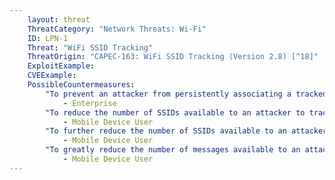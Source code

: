 ```yaml
---
    layout: threat
    ThreatCategory: "Network Threats: Wi-Fi"
    ID: LPN-1
    Threat: "WiFi SSID Tracking"
    ThreatOrigin: "CAPEC-163: WiFi SSID Tracking (Version 2.8) [^18]"
    ExploitExample:
    CVEExample:
    PossibleCountermeasures:
        "To prevent an attacker from persistently associating a tracked mobile device with the SSID of a known network (e.g., home or enterprise Wi-Fi), frequently change the SSID to a new and unrelated value.":
            - Enterprise
        "To reduce the number of SSIDs available to an attacker to track a specific device, configure it to not attempt to automatically connect or notify the user of available Wi-Fi networks.":
            - Mobile Device User
        "To further reduce the number of SSIDs available to an attacker to track a specific device, configure network settings to \'forget\' Wi-Fi networks, particularly infrequently used public Wi-Fi networks.":
            - Mobile Device User
        "To greatly reduce the number of messages available to an attacker to actively track a specific device, disable Wi-Fi whenever networked services are not in use.":
            - Mobile Device User
---
```

